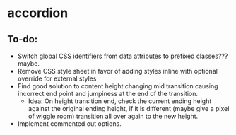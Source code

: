 # accordion
## To-do:
* Switch global CSS identifiers from data attributes to prefixed classes??? maybe.
* Remove CSS style sheet in favor of adding styles inline with optional override for external styles
* Find good solution to content height changing mid transition causing incorrect end point and jumpiness at the end of the transition.
	* Idea: On height transition end, check the current ending height against the original ending height, if it is different (maybe give a pixel of wiggle room) transition all over again to the new height.
* Implement commented out options.